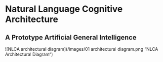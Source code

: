 # Natural Language Cognitive Architecture
## A Prototype Artificial General Intelligence

![NLCA architectural diagram](/images/01 architectural diagram.png “NLCA Architectural Diagram”)
